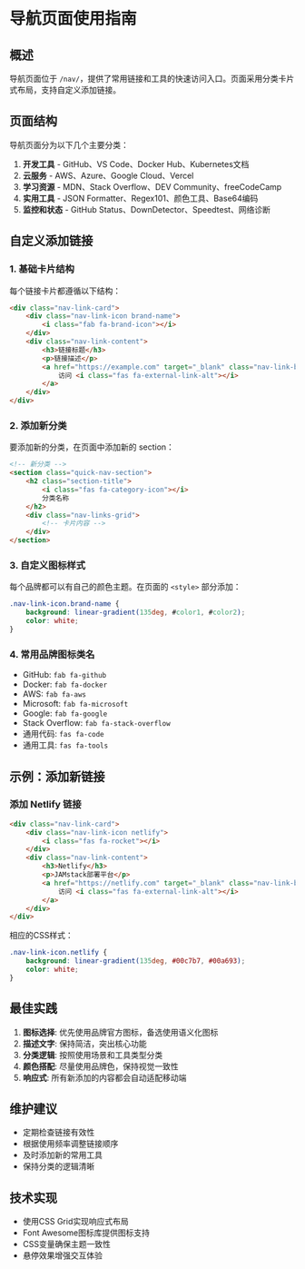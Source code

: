 # 导航页面使用指南

## 概述

导航页面位于 `/nav/`，提供了常用链接和工具的快速访问入口。页面采用分类卡片式布局，支持自定义添加链接。

## 页面结构

导航页面分为以下几个主要分类：

1. **开发工具** - GitHub、VS Code、Docker Hub、Kubernetes文档
2. **云服务** - AWS、Azure、Google Cloud、Vercel
3. **学习资源** - MDN、Stack Overflow、DEV Community、freeCodeCamp
4. **实用工具** - JSON Formatter、Regex101、颜色工具、Base64编码
5. **监控和状态** - GitHub Status、DownDetector、Speedtest、网络诊断

## 自定义添加链接

### 1. 基础卡片结构

每个链接卡片都遵循以下结构：

```html
<div class="nav-link-card">
    <div class="nav-link-icon brand-name">
        <i class="fab fa-brand-icon"></i>
    </div>
    <div class="nav-link-content">
        <h3>链接标题</h3>
        <p>链接描述</p>
        <a href="https://example.com" target="_blank" class="nav-link-btn">
            访问 <i class="fas fa-external-link-alt"></i>
        </a>
    </div>
</div>
```

### 2. 添加新分类

要添加新的分类，在页面中添加新的 section：

```html
<!-- 新分类 -->
<section class="quick-nav-section">
    <h2 class="section-title">
        <i class="fas fa-category-icon"></i>
        分类名称
    </h2>
    <div class="nav-links-grid">
        <!-- 卡片内容 -->
    </div>
</section>
```

### 3. 自定义图标样式

每个品牌都可以有自己的颜色主题。在页面的 `<style>` 部分添加：

```css
.nav-link-icon.brand-name {
    background: linear-gradient(135deg, #color1, #color2);
    color: white;
}
```

### 4. 常用品牌图标类名

- GitHub: `fab fa-github`
- Docker: `fab fa-docker`
- AWS: `fab fa-aws`
- Microsoft: `fab fa-microsoft`
- Google: `fab fa-google`
- Stack Overflow: `fab fa-stack-overflow`
- 通用代码: `fas fa-code`
- 通用工具: `fas fa-tools`

## 示例：添加新链接

### 添加 Netlify 链接

```html
<div class="nav-link-card">
    <div class="nav-link-icon netlify">
        <i class="fas fa-rocket"></i>
    </div>
    <div class="nav-link-content">
        <h3>Netlify</h3>
        <p>JAMstack部署平台</p>
        <a href="https://netlify.com" target="_blank" class="nav-link-btn">
            访问 <i class="fas fa-external-link-alt"></i>
        </a>
    </div>
</div>
```

相应的CSS样式：

```css
.nav-link-icon.netlify {
    background: linear-gradient(135deg, #00c7b7, #00a693);
    color: white;
}
```

## 最佳实践

1. **图标选择**: 优先使用品牌官方图标，备选使用语义化图标
2. **描述文字**: 保持简洁，突出核心功能
3. **分类逻辑**: 按照使用场景和工具类型分类
4. **颜色搭配**: 尽量使用品牌色，保持视觉一致性
5. **响应式**: 所有新添加的内容都会自动适配移动端

## 维护建议

- 定期检查链接有效性
- 根据使用频率调整链接顺序
- 及时添加新的常用工具
- 保持分类的逻辑清晰

## 技术实现

- 使用CSS Grid实现响应式布局
- Font Awesome图标库提供图标支持
- CSS变量确保主题一致性
- 悬停效果增强交互体验
